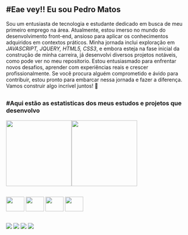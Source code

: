 ## #Eae vey!! Eu sou Pedro Matos 

Sou um entusiasta de tecnologia e estudante dedicado em busca de meu primeiro emprego na área. Atualmente, estou imerso no mundo do desenvolvimento front-end, ansioso para aplicar os conhecimentos adquiridos em contextos práticos. Minha jornada inclui exploração em *JAVASCRIPT, JQUERY, HTML5, CSS3*, e embora esteja na fase inicial da construção de minha carreira, já desenvolvi diversos projetos notáveis, como pode ver no meu repositorio. Estou entusiasmado para enfrentar novos desafios, aprender com experiências reais e crescer profissionalmente. Se você procura alguém comprometido e ávido para contribuir, estou pronto para embarcar nessa jornada e fazer a diferença. Vamos construir algo incrível juntos! 🚀

##


###  #Aqui estão as estatisticas dos meus estudos e projetos que desenvolvo 
<div>
 <img  height="180em" src="https://github-readme-stats.vercel.app/api?username=pedrodabahia&theme=shadow_green&show_icons=true"><img height="180em" src="https://github-readme-stats.vercel.app/api/top-langs/?username=pedrodabahia&layout=compact&theme=shadow_green">
</div> 

##

<div>
  <img width="50" height="40" src="https://cdn.jsdelivr.net/gh/devicons/devicon/icons/javascript/javascript-original.svg">
  <img width="50" height="40" src="https://cdn.jsdelivr.net/gh/devicons/devicon/icons/jquery/jquery-original-wordmark.svg">
  <img width="50" height="40" src="https://cdn.jsdelivr.net/gh/devicons/devicon/icons/html5/html5-original.svg">
  <img width="50" height="40" src="https://cdn.jsdelivr.net/gh/devicons/devicon/icons/css3/css3-original.svg">
</div>

##

<div>
 <a><img src="https://img.shields.io/badge/GitHub-100000?style=for-the-badge&logo=github&logoColor=white"></a>
 <a href="https://www.linkedin.com/in/pedro-henrique-silva-matos-197483202/"><img src="https://img.shields.io/badge/LinkedIn-0077B5?style=for-the-badge&logo=linkedin&logoColor=white"></a>
 <a><img src="https://img.shields.io/badge/Instagram-E4405F?style=for-the-badge&logo=instagram&logoColor=white"></a>
 <a><img src="https://img.shields.io/badge/Discord-7289DA?style=for-the-badge&logo=discord&logoColor=white"></a>
</div>

